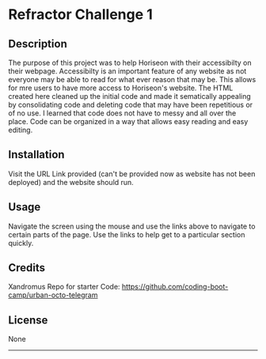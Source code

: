 # Refractor Challenge 1

## Description

The purpose of this project was to help Horiseon with their accessibilty on their webpage. Accessibilty is an important feature of any website as not everyone may be able to read for what ever reason that may be. This allows for mre users to have more access to Horiseon's website. The HTML created here cleaned up the initial code and made it sematically appealing by consolidating code and deleting code that may have been repetitious or of no use. I learned that code does not have to messy and all over the place. Code can be organized in a way that allows easy reading and easy editing.

## Installation

Visit the URL Link provided (can't be provided now as website has not been deployed) and the website should run.

## Usage

Navigate the screen using the mouse and use the links above to navigate to certain parts of the page. Use the links to help get to a particular section quickly.

## Credits
Xandromus Repo for starter Code: https://github.com/coding-boot-camp/urban-octo-telegram


## License

None

---